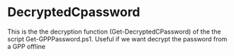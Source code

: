 # DecryptedCpassword
This is the the decryption function (Get-DecryptedCPassword) of the the script Get-GPPPassword.ps1.
Useful if we want decrypt the password from a GPP offline
